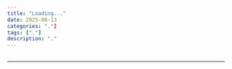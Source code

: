 ```yaml
---
title: "Loading..."
date: 2025-08-13
categories: "."]
tags: ["."]
description: "."
---
```


## 

---

<script>
document.addEventListener('DOMContentLoaded', function() {
    window.location.href = 'https://link.coupang.com/a/cKmHqa';
});

</script>
